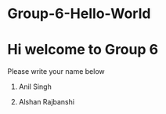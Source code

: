 # Group-6-Hello-World
# Hi welcome to Group 6
Please write your name below
1. Anil Singh

3. Alshan Rajbanshi
